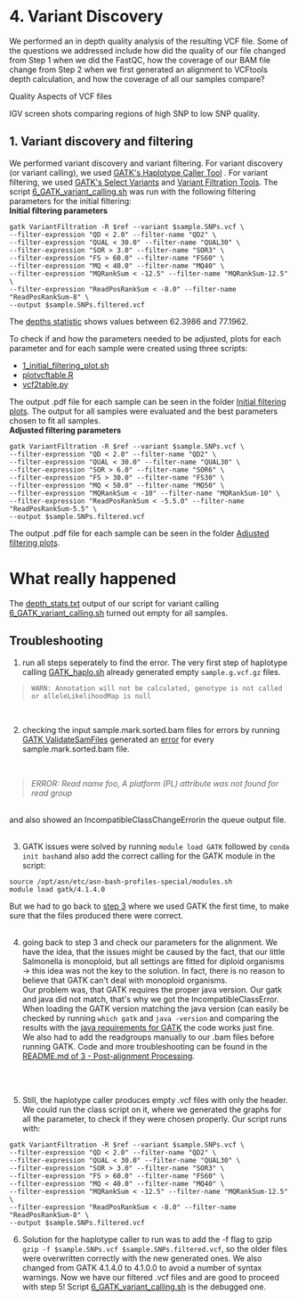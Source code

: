 # 4. Variant Discovery



We performed an in depth quality analysis of the resulting VCF file. Some of the questions we addressed include how did the quality of our file changed from Step 1 when we did the FastQC, how the coverage of our BAM file change from Step 2 when we first generated an alignment to VCFtools depth calculation, and how the coverage of all our samples compare?


Quality Aspects of VCF files

IGV screen shots comparing regions of high SNP to low SNP quality.

## 1. Variant discovery and filtering
We performed variant discovery and variant filtering. For variant discovery (or variant calling), we used [GATK's Haplotype Caller Tool](https://gatk.broadinstitute.org/hc/en-us/articles/360037225632-HaplotypeCaller) . For variant filtering, we used [GATK's Select Variants](https://gatk.broadinstitute.org/hc/en-us/articles/360037055952-SelectVariants) and [Variant Filtration Tools](https://gatk.broadinstitute.org/hc/en-us/articles/360037434691-VariantFiltration). The script [6_GATK_variant_calling.sh](https://github.com/AUBioInformatics22/Salmonella-Project/blob/main/4%20-%20Variant%20Discovery/6_GATK_variant_calling_example.sh) was run with the following filtering parameters for the initial filtering: </br>
**Initial filtering parameters**
```
gatk VariantFiltration -R $ref --variant $sample.SNPs.vcf \
--filter-expression "QD < 2.0" --filter-name "QD2" \
--filter-expression "QUAL < 30.0" --filter-name "QUAL30" \
--filter-expression "SOR > 3.0" --filter-name "SOR3" \
--filter-expression "FS > 60.0" --filter-name "FS60" \
--filter-expression "MQ < 40.0" --filter-name "MQ40" \
--filter-expression "MQRankSum < -12.5" --filter-name "MQRankSum-12.5" \
--filter-expression "ReadPosRankSum < -8.0" --filter-name "ReadPosRankSum-8" \
--output $sample.SNPs.filtered.vcf
```
The [depths statistic](https://github.com/AUBioInformatics22/Salmonella-Project/blob/main/4%20-%20Variant%20Discovery/depth_stats.txt) shows values between 62.3986 and 77.1962.

To check if and how the parameters needed to be adjusted, plots for each parameter and for each sample were created using three scripts: </br>
* [1_initial_filtering_plot.sh](https://github.com/AUBioInformatics22/Salmonella-Project/blob/main/4%20-%20Variant%20Discovery/1_initial_filtering_plot.sh)
* [plotvcftable.R](https://github.com/AUBioInformatics22/Salmonella-Project/blob/main/4%20-%20Variant%20Discovery/plotvcftable.R)
* [vcf2table.py](https://github.com/AUBioInformatics22/Salmonella-Project/blob/main/4%20-%20Variant%20Discovery/vcf2table.py) </br>

The output .pdf file for each sample can be seen in the folder [Initial filtering plots](https://github.com/AUBioInformatics22/Salmonella-Project/tree/main/4%20-%20Variant%20Discovery/Initial%20filtering%20plots). The output for all samples were evaluated and the best parameters chosen to fit all samples. </br>
**Adjusted filtering parameters** </br>
```
gatk VariantFiltration -R $ref --variant $sample.SNPs.vcf \
--filter-expression "QD < 2.0" --filter-name "QD2" \
--filter-expression "QUAL < 30.0" --filter-name "QUAL30" \
--filter-expression "SOR > 6.0" --filter-name "SOR6" \
--filter-expression "FS > 30.0" --filter-name "FS30" \
--filter-expression "MQ < 50.0" --filter-name "MQ50" \
--filter-expression "MQRankSum < -10" --filter-name "MQRankSum-10" \
--filter-expression "ReadPosRankSum < -5.5.0" --filter-name "ReadPosRankSum-5.5" \
--output $sample.SNPs.filtered.vcf
```
The output .pdf file for each sample can be seen in the folder [Adjusted filtering plots](link). 

# What really happened

The [depth_stats.txt](https://github.com/AUBioInformatics22/Salmonella-Project/blob/main/4%20-%20Variant%20Discovery/depth_stats.txt) output of our script for variant calling [6_GATK_variant_calling.sh](https://github.com/AUBioInformatics22/Salmonella-Project/blob/main/4%20-%20Variant%20Discovery/6_GATK_variant_calling_example.sh) turned out empty for all samples.

## Troubleshooting

1. run all steps seperately to find the error. The very first step of haplotype calling [GATK_haplo.sh](https://github.com/AUBioInformatics22/Salmonella-Project/blob/main/4%20-%20Variant%20Discovery/GATK_haplo.sh) already generated empty `sample.g.vcf.gz` files. </br>
> `WARN: Annotation will not be calculated, genotype is not called or alleleLikelihoodMap is null` </br>
</br>

2. checking the input sample.mark.sorted.bam files for errors by running <a href="https://github.com/AUBioInformatics22/Salmonella-Project/blob/main/4%20-%20Variant%20Discovery/7_GATK_ValidateSam.sh" target="_top">GATK ValidateSamFiles</a> generated an <a href="https://github.com/AUBioInformatics22/Salmonella-Project/blob/main/4%20-%20Variant%20Discovery/Sam_Validation.SRR10740739.txt" target="_top">error</a> for every sample.mark.sorted.bam file. 
</br>

> *ERROR: Read name foo, A platform (PL) attribute was not found for read group* </br>
</br>
and also showed an IncompatibleClassChangeErrorin the queue output file. </br>
</br>

3. GATK issues were solved by running `module load GATK` followed by `conda init bash`and also add the correct calling for the GATK module in the script:
```
source /opt/asn/etc/asn-bash-profiles-special/modules.sh
module load gatk/4.1.4.0
```

But we had to go back to [step 3](https://github.com/AUBioInformatics22/Salmonella-Project/blob/main/3%20-%20Post-alignment%20processing/README.md) where we used GATK the first time, to make sure that the files produced there were correct.</br>
</br>

4. going back to step 3 and check our parameters for the alignment. We have the idea, that the issues might be caused by the fact, that our little Salmonella is monoploid, but all settings are fitted for diploid organisms -> this idea was not the key to the solution. In fact, there is no reason to believe that GATK can't deal with monoploid organisms. </br>
Our problem was, that GATK requires the proper java version. Our gatk and java did not match, that's why we got the IncompatibleClassError. When loading the GATK version matching the java version (can easily be checked by running <code>which gatk</code> and <code>java -version</code> and comparing the results with the <a href="https://gatk.broadinstitute.org/hc/en-us/articles/360035889531-What-are-the-requirements-for-running-GATK-" target="_top">java requirements for GATK</a> the code works just fine. </br>
We also had to add the readgroups manually to our .bam files before running GATK. Code and more troubleshooting can be found in the <a href="https://github.com/AUBioInformatics22/Salmonella-Project/tree/main/3%20-%20Post-alignment%20processing" target="_top">README.md of 3 - Post-alignment Processing</a>.
</br>
</br>

5. Still, the haplotype caller produces empty .vcf files with only the header. We could run the class script on it, where we generated the graphs for all the parameter, to check if they were chosen properly. Our script runs with: 

```
gatk VariantFiltration -R $ref --variant $sample.SNPs.vcf \
--filter-expression "QD < 2.0" --filter-name "QD2" \
--filter-expression "QUAL < 30.0" --filter-name "QUAL30" \
--filter-expression "SOR > 3.0" --filter-name "SOR3" \
--filter-expression "FS > 60.0" --filter-name "FS60" \
--filter-expression "MQ < 40.0" --filter-name "MQ40" \
--filter-expression "MQRankSum < -12.5" --filter-name "MQRankSum-12.5" \
--filter-expression "ReadPosRankSum < -8.0" --filter-name "ReadPosRankSum-8" \
--output $sample.SNPs.filtered.vcf
```
6. Solution for the haplotype caller to run was to add the -f flag to gzip `gzip -f $sample.SNPs.vcf $sample.SNPs.filtered.vcf`, so the older files were overwritten correctly with the new generated ones. We also changed from GATK 4.1.4.0 to 4.1.0.0 to avoid a number of syntax warnings. 
Now we have our filtered .vcf files and are good to proceed with step 5!
Script [6_GATK_variant_calling.sh](https://github.com/AUBioInformatics22/Salmonella-Project/blob/0177a6eb58ca2b35dc78a2b2ba63ba72b83f5b73/4%20-%20Variant%20Discovery/6_GATK_variant_calling.sh) is the debugged one.

